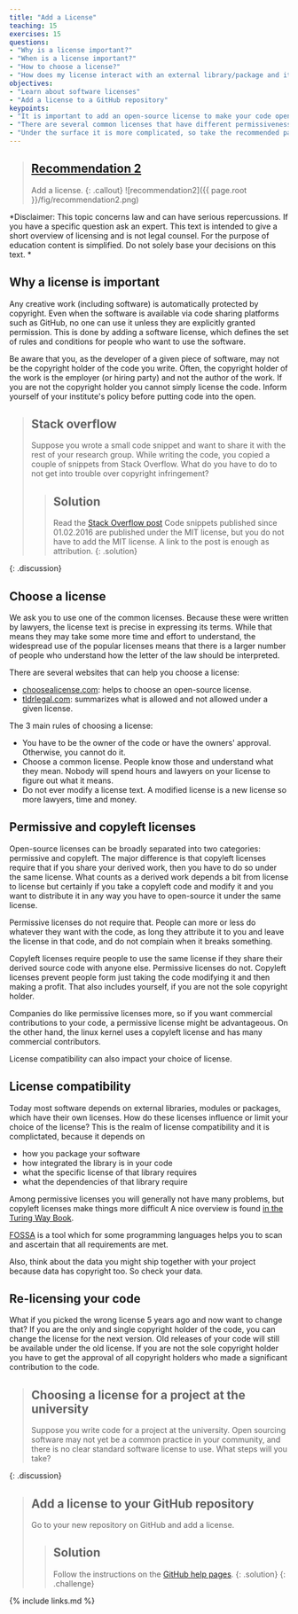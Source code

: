 ```yaml
---
title: "Add a License"
teaching: 15
exercises: 15
questions:
- "Why is a license important?"
- "When is a license important?"
- "How to choose a license?"
- "How does my license interact with an external library/package and its license"
objectives:
- "Learn about software licenses"
- "Add a license to a GitHub repository"
keypoints:
- "It is important to add an open-source license to make your code open."
- "There are several common licenses that have different permissiveness."
- "Under the surface it is more complicated, so take the recommended path."
---
```


> ## [Recommendation 2](https://fair-software.eu/recommendations/license)
>
> Add a license.
{: .callout}
![recommendation2]({{ page.root }}/fig/recommendation2.png)

*Disclaimer: This topic concerns law and can have serious repercussions. If you have a specific question ask an expert.
This text is intended to give a short overview of licensing and is not legal counsel. For the purpose of education content is simplified. Do not solely base your decisions on this text.
*
## Why a license is important

Any creative work (including software) is automatically protected by copyright.
Even when the software is available via code sharing platforms such as GitHub,
no one can use it unless they are explicitly granted permission.
This is done by adding a software license, which defines the set of rules
and conditions for people who want to use the software.

Be aware that you, as the developer of a given piece of software,
may not be the copyright holder of the code you write. Often, the copyright
holder of the work is the employer (or hiring party) and not the author of the work.
If you are not the copyright holder you cannot simply license the code.
Inform yourself of your institute's policy before putting code into the open.

> ## Stack overflow
>
> Suppose you wrote a small code snippet and want to share it with the rest of your research group.
> While writing the code, you copied a couple of snippets from Stack Overflow.
> What do you have to do to not get into trouble over copyright infringement?
> > ## Solution
> >
> > Read the [Stack Overflow post](http://meta.stackexchange.com/questions/271080/the-mit-license-clarity-on-using-code-on-stack-overflow-and-stack-exchange)
> > Code snippets published since 01.02.2016 are published under the MIT license, but you do not have to add the MIT license. A link to the post is enough as attribution.
> {: .solution}
>
{: .discussion}

## Choose a license

We ask you to use one of the common licenses. Because these
were written by lawyers, the license text is precise in expressing
its terms. While that means they may take some more time and effort
to understand, the widespread use of the popular licenses means that
there is a larger number of people who understand how the letter of
the law should be interpreted.

There are several websites that can help you choose a license:

- [choosealicense.com](https://choosealicense.com/): helps to choose an open-source license.
- [tldrlegal.com](https://tldrlegal.com/): summarizes what is allowed and not allowed under a given license.

The 3 main rules of choosing a license:

- You have to be the owner of the code or have the owners' approval. Otherwise, you cannot do it.
- Choose a common license. People know those and understand what they mean. Nobody will spend hours and lawyers on your license to figure out what it means.
- Do not ever modify a license text. A modified license is a new license so more lawyers, time and money.

## Permissive and copyleft licenses

Open-source licenses can be broadly separated into two categories: permissive and copyleft.
The major difference is that copyleft licenses require that if you share your derived work, then you have to do so under the same license. What counts as a derived work depends a bit from license to license but certainly if you take a copyleft code and modify it and you want to distribute it in any way you have to open-source it under the same license.

Permissive licenses do not require that. People can more or less do whatever they want with the code, as long they attribute it to you and leave the license in that code, and do not complain when it breaks something.

Copyleft licenses require people to use the same license if they share their derived source code with anyone else. Permissive licenses do not. Copyleft licenses prevent people form just taking the code modifying it and then making a profit. That also includes yourself, if you are not the sole copyright holder.

Companies do like permissive licenses more, so if you want commercial contributions to your code, a permissive license might be advantageous. On the other hand, the linux kernel uses a copyleft license and has many commercial contributors.

License compatibility can also impact your choice of license.

## License compatibility

Today most software depends on external libraries, modules or packages, which have their own licenses. How do these licenses influence or limit your choice of the license?
This is the realm of license compatibility and it is complictated, because it depends on
- how you package your software
- how integrated the library is in your code
- what the specific license of that library requires
- what the dependencies of that library require

Among permissive licenses you will generally not have many problems, but copyleft licenses make things more difficult
A nice overview is found [in the Turing Way Book](https://the-turing-way.netlify.app/reproducible-research/licensing/licensing-software.html).

[FOSSA](https://fossa.com/?ref=tldrlegal) is a tool which for some programming languages helps you to scan and ascertain that all requirements are met.

Also, think about the data you might ship together with your project because data has copyright too. So check your data.

## Re-licensing your code

What if you picked the wrong license 5 years ago and now want to change that? If you are the only and single copyright holder of the code, you can change the license for the next version. Old releases of your code will still be available under the old license. If you are not the sole copyright holder you have to get the approval of all copyright holders who made a significant contribution to the code.

> ## Choosing a license for a project at the university
>
> Suppose you write code for a project at the university.
> Open sourcing software may not yet be a common practice in your community,
> and there is no clear standard software license to use. What steps will you take?
>
{: .discussion}

> ## Add a license to your GitHub repository
>
> Go to your new repository on GitHub and add a license.
>
> > ## Solution
> >
> > Follow the instructions
> > on the [GitHub help pages](https://docs.github.com/en/github/building-a-strong-community/adding-a-license-to-a-repository).
> {: .solution}
{: .challenge}

{% include links.md %}
